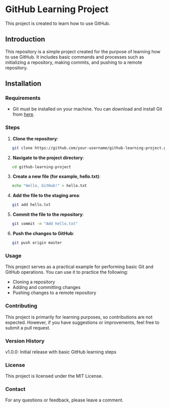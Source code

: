 # GitHub Learning Project

This project is created to learn how to use GitHub.

## Introduction

This repository is a simple project created for the purpose of learning how to use GitHub. It includes basic commands and processes such as initializing a repository, making commits, and pushing to a remote repository.

## Installation

### Requirements

- Git must be installed on your machine. You can download and install Git from [here](https://git-scm.com/).

### Steps

1. **Clone the repository**:
```bash
   git clone https://github.com/your-username/github-learning-project.git
```

2. **Navigate to the project directory**:
```bash
   cd github-learning-project
```

3. **Create a new file (for example, hello.txt)**:
```bash
   echo "Hello, GitHub!" > hello.txt
```

4. **Add the file to the staging area**:
```bash
   git add hello.txt
```

5. **Commit the file to the repository**:
```bash
   git commit -m "Add hello.txt"
```

6. **Push the changes to GitHub**:
```bash
   git push origin master
```

### Usage
This project serves as a practical example for performing basic Git and GitHub operations. You can use it to practice the following:

- Cloning a repository
- Adding and committing changes
- Pushing changes to a remote repository

### Contributing
This project is primarily for learning purposes, so contributions are not expected. However, if you have suggestions or improvements, feel free to submit a pull request.

### Version History
v1.0.0: Initial release with basic GitHub learning steps

### License
This project is licensed under the MIT License.

### Contact
For any questions or feedback, please leave a comment.